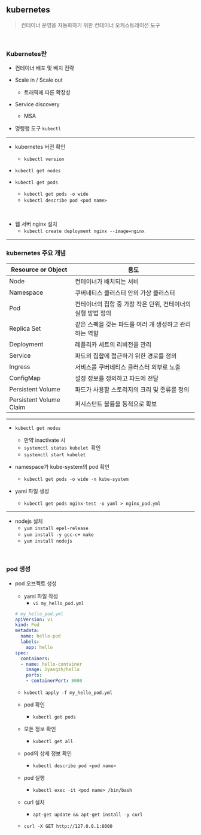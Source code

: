 ## kubernetes

> 컨테이너 운영을 자동화하기 위한 컨테이너 오케스트레이션 도구

<br/>

### Kubernetes란

- 컨테이너 배포 및 배치 전략
- Scale in / Scale out
  - 트래픽에 따른 확장성
- Service discovery
  - MSA

- 명령행 도구 `kubectl`

---

- kubernetes 버전 확인

  - `kubectl version`
- `kubectl get nodes`
- `kubectl get pods`
  - `kubectl get pods -o wide`
  - `kubectl describe pod <pod name>`

<br/>

- 웹 서버 nginx 설치
  - `kubectl create deployment nginx --image=nginx`

---

### kubernetes 주요 개념

| Resource or Object      | 용도                                                         |
| ----------------------- | ------------------------------------------------------------ |
| Node                    | 컨테이너가 배치되는 서비                                     |
| Namespace               | 쿠버네티스 클러스터 안의 가상 클러스터                       |
| Pod                     | 컨테이너의 집합 중 가장 작은 단위, 컨테이너의 실행 방법 정의 |
| Replica Set             | 같은 스펙을 갖는 파드를 여러 개 생성하고 관리하는 역할       |
| Deployment              | 레플리카 세트의 리비전을 관리                                |
| Service                 | 파드의 집합에 접근하기 위한 경로를 정의                      |
| Ingress                 | 서비스를 쿠버네티스 클러스터 외부로 노출                     |
| ConfigMap               | 설정 정보를 정의하고 파드에 전달                             |
| Persistent Volume       | 파드가 사용할 스토리지의 크리 및 종류를 정의                 |
| Persistent Volume Claim | 퍼시스턴트 볼륨을 동적으로 확보                              |

---

- `kubectl get nodes`
  - 만약 inactivate 시
  - `systemctl status kubelet `확인
  - `systemctl start kubelet`
- namespace가 kube-system의 pod 확인
  - `kubectl get pods -o wide -n kube-system`

- yaml 파일 생성 
  - `kubectl get pods nginx-test -o yaml > nginx_pod.yml`

---

- nodejs 설치
  - `yum install epel-release`
  - `yum install -y gcc-c+ make`
  - `yum install nodejs`

<br/>

### pod 생성

- pod 오브젝트 생성

  - yaml 파일 작성
    - `vi my_hello_pod.yml`

  ```yaml
  # my_hello_pod.yml
  apiVersion: v1
  kind: Pod
  metadata:
    name: hello-pod
    labels:
      app: hello
  spec:
    containers:
    - name: hello-container
      image: 1yangsh/hello 
      ports:
      - containerPort: 8000 
  ```

  

  - `kubectl apply -f my_hello_pod.yml`
  - pod 확인
    - `kubectl get pods`
  - 모든 정보 확인
    - `kubectl get all`
  - pod의 상세 정보 확인
    - `kubectl describe pod <pod name>`

  - pod 실행
    - `kubectl exec -it <pod name> /bin/bash`
  - curl 설치
    - `apt-get update && apt-get install -y curl`
  - `curl -X GET http://127.0.0.1:8000`